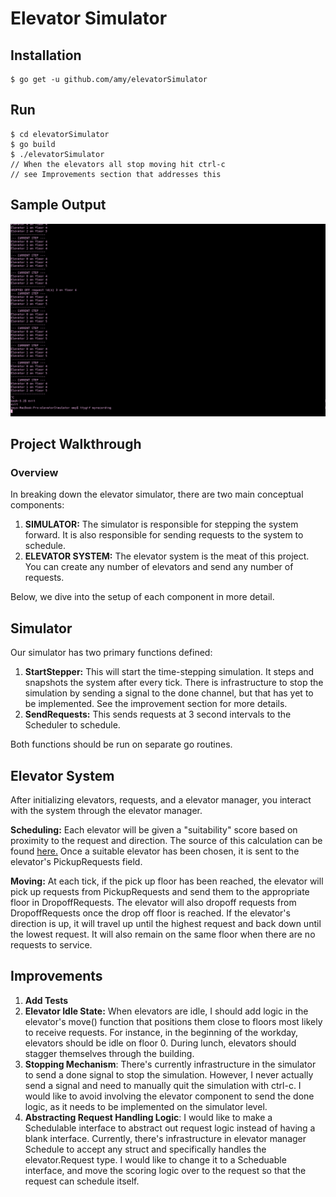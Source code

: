# Elevator Simulator

## Installation
```
$ go get -u github.com/amy/elevatorSimulator
```
## Run
```
$ cd elevatorSimulator
$ go build
$ ./elevatorSimulator
// When the elevators all stop moving hit ctrl-c
// see Improvements section that addresses this
```
## Sample Output

![Alt Text](https://raw.githubusercontent.com/amy/elevatorSimulator/master/demo.gif)

## Project Walkthrough


### Overview 
In breaking down the elevator simulator, there are two main conceptual components:

1. **SIMULATOR:** The simulator is responsible for stepping the system forward. It is also responsible for sending requests to the system to schedule. 
2. **ELEVATOR SYSTEM:** The elevator system is the meat of this project. You can create any number of elevators and send any number of requests.

Below, we dive into the setup of each component in more detail. 

## Simulator 
Our simulator has two primary functions defined:

1. **StartStepper:** This will start the time-stepping simulation. It steps and snapshots the system after every tick. There is infrastructure to stop the simulation by sending a signal to the done channel, but that has yet to be implemented. See the improvement section for more details.
2. **SendRequests:** This sends requests at 3 second intervals to the Scheduler to schedule. 

Both functions should be run on separate go routines. 

## Elevator System
After initializing elevators, requests, and a elevator manager, you interact with the system through the elevator manager.

**Scheduling:** Each elevator will be given a "suitability" score based on proximity to the request and direction. The source of this calculation can be found [here.](http://www.columbia.edu/~cs2035/courses/ieor4405.S13/p14.pdf) Once a suitable elevator has been chosen, it is sent to the elevator's PickupRequests field.

**Moving:** At each tick, if the pick up floor has been reached, the elevator will pick up requests from PickupRequests and send them to the appropriate floor in DropoffRequests. The elevator will also dropoff requests from DropoffRequests once the drop off floor is reached. If the elevator's direction is up, it will travel up until the highest request and back down until the lowest request. It will also remain on the same floor when there are no requests to service. 

## Improvements

1. **Add Tests**
2. **Elevator Idle State:** When elevators are idle, I should add logic in the elevator's move() function that positions them close to floors most likely to receive requests. For instance, in the beginning of the workday, elevators should be idle on floor 0. During lunch, elevators should stagger themselves through the building.
3. **Stopping Mechanism**: There's currently infrastructure in the simulator to send a done signal to stop the simulation. However, I never actually send a signal and need to manually quit the simulation with ctrl-c. I would like to avoid involving the elevator component to send the done logic, as it needs to be implemented on the simulator level.
4. **Abstracting Request Handling Logic**: I would like to make a Schedulable interface to abstract out request logic instead of having a blank interface. Currently, there's infrastructure in elevator manager Schedule to accept any struct and specifically handles the elevator.Request type. I would like to change it to a Scheduable interface, and move the scoring logic over to the request so that the request can schedule itself. 